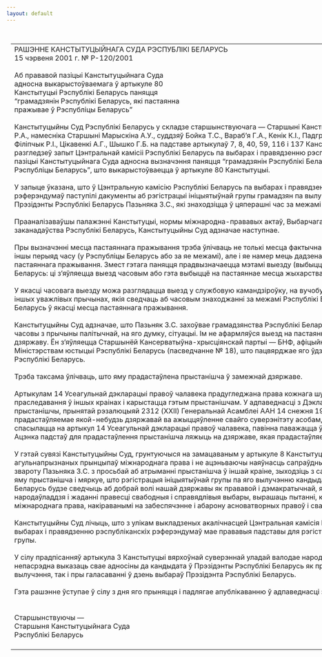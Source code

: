 ```yaml
---
layout: default
---
```


<div style="margin: 0px auto; width: 1000px;">

<div id="flag">

 

</div>

<div id="fixedWidth">

<div id="body">

<div id="columnSpanned">

<div id="content" style="margin: 10px">

<table>
<colgroup>
<col style="width: 100%" />
</colgroup>
<tbody>
<tr class="odd">
<td><div data-align="center" style="text-transform: uppercase;">
Рашэнне Канстытуцыйнага Суда Рэспублікі Беларусь
</div>
<div data-align="center">
15 чэрвеня 2001 г. № Р-120/2001
</div>
<div data-align="left" style="width: 400px; margin-top: 20px; margin-bottom: 20px;">
Аб прававой пазіцыі Канстытуцыйнага Суда адносна выкарыстоўваемага ў артыкуле 80 Канстытуцыі Рэспублікі Беларусь паняцця “грамадзянін Рэспублікі Беларусь, які пастаянна пражывае ў Рэспубліцы Беларусь”
</div>
<div data-align="justify">
Канстытуцыйны Суд Рэспублікі Беларусь у складзе старшынствуючага — Старшыні Канстытуцыйнага Суда Васілевіча Р.А., намесніка Старшыні Марыскіна А.У., суддзяў Бойка Т.С., Вараб’я Г.А., Кенік К.I., Падгрушы В.В., Саркісавай Э.А., Філіпчык Р.I., Цікавенкі А.Г., Шышко Г.Б. на падставе артыкулаў 7, 8, 40, 59, 116 і 137 Канстытуцыі Рэспублікі Беларусь разгледзеў запыт Цэнтральнай камісіі Рэспублікі Беларусь па выбарах і правядзенню рэспубліканскіх рэферэндумаў аб пазіцыі Канстытуцыйнага Суда адносна вызначэння паняцця “грамадзянін Рэспублікі Беларусь, які пастаянна пражывае ў Рэспубліцы Беларусь”, што выкарыстоўваецца ў артыкуле 80 Канстытуцыі.
</div>
<div data-align="justify">
 
</div>
<div data-align="justify">
У запыце ўказана, што ў Цэнтральную камісію Рэспублікі Беларусь па выбарах і правядзенню рэспубліканскіх рэферэндумаў паступілі дакументы аб рэгістрацыі ініцыятыўнай групы грамадзян па вылучэнню кандыдатам у Прэзідэнты Рэспублікі Беларусь Пазьняка З.С., які знаходзіцца ў цяперашні час за межамі Рэспублікі Беларусь.
</div>
<div data-align="justify">
 
</div>
<div data-align="justify">
Прааналізаваўшы палажэнні Канстытуцыі, нормы міжнародна-прававых актаў, Выбарчага кодэкса, іншых актаў заканадаўства Рэспублікі Беларусь, Канстытуцыйны Суд адзначае наступнае.
</div>
<div data-align="justify">
 
</div>
<div data-align="justify">
Пры вызначэнні месца пастаяннага пражывання трэба ўлічваць не толькі месца фактычнага знаходжання асобы ў той ці іншы перыяд часу (у Рэспубліцы Беларусь або за яе межамі), але і яе намер мець дадзенае месца ў якасці месца свайго пастаяннага пражывання. Змест гэтага паняцця прадвызначаецца мэтамі выезду (выбыцця) за межы Рэспублікі Беларусь: ці з’яўляецца выезд часовым або гэта выбыццё на пастаяннае месца жыхарства ў іншую дзяржаву.
</div>
<div data-align="justify">
 
</div>
<div data-align="justify">
У якасці часовага выезду можа разглядацца выезд у службовую камандзіроўку, на вучобу, адпачынак, для лячэння і па іншых уважлівых прычынах, якія сведчаць аб часовым знаходжанні за межамі Рэспублікі Беларусь і захаванні Рэспублікі Беларусь ў якасці месца пастаяннага пражывання.
</div>
<div data-align="justify">
 
</div>
<div data-align="justify">
Канстытуцыйны Суд адзначае, што Пазьняк З.С. захоўвае грамадзянства Рэспублікі Беларусь, свой выезд разглядае як часовы з прычыны палітычнай, на яго думку, сітуацыі. Iм не афармляўся выезд на пастаяннае месца жыхарства ў іншую дзяржаву. Ён з’яўляецца Старшынёй Кансерватыўна-хрысціянскай партыі — БНФ, афіцыйна зарэгістраванай Міністэрствам юстыцыі Рэспублікі Беларусь (пасведчанне № 18), што пацвярджае яго ўдзел у палітычным жыцці Рэспублікі Беларусь.
</div>
<div data-align="justify">
 
</div>
<div data-align="justify">
Трэба таксама ўлічваць, што яму прадастаўлена прыстанішча ў замежнай дзяржаве.
</div>
<div data-align="justify">
 
</div>
<div data-align="justify">
Артыкулам 14 Усеагульнай дэкларацыі правоў чалавека прадугледжана права кожнага шукаць прыстанішча ад праследавання ў іншых краінах і карыстацца гэтым прыстанішчам. У адпаведнасці з Дэкларацыяй аб тэрытарыяльным прыстанішчы, прынятай рэзалюцыяй 2312 (XXII) Генеральнай Асамблеі ААН 14 снежня 1967 г., прыстанішча, прадастаўляемае якой-небудзь дзяржавай ва ажыццяўленне свайго суверэнітэту асобам, якія маюць падставу спасылацца на артыкул 14 Усеагульнай дэкларацыі правоў чалавека, павінна паважацца ўсімі іншымі дзяржавамі. Ацэнка падстаў для прадастаўлення прыстанішча ляжыць на дзяржаве, якая прадастаўляе гэта прыстанішча (артыкул 1).
</div>
<div data-align="justify">
 
</div>
<div data-align="justify">
У гэтай сувязі Канстытуцыйны Суд, грунтуючыся на замацаваным у артыкуле 8 Канстытуцыі прыярытэце агульнапрызнаных прынцыпаў міжнароднага права і не ацэньваючы наяўнасць сапраўдных ці ўяўных падстаў для звароту Пазьняка З.С. з просьбай аб атрыманні прыстанішча ў іншай краіне, зыходзіць з самога факта прадастаўлення яму прыстанішча і мяркуе, што рэгістрацыя ініцыятыўнай групы па яго вылучэнню кандыдатам у Прэзідэнты Рэспублікі Беларусь будзе сведчыць аб добрай волі нашай дзяржавы як прававой і дэмакратычнай, яе імкненні ўмацоўваць асновы народаўладдзя і жаданні правесці свабодныя і справядлівыя выбары, вырашаць пытанні, кіруючыся нормамі міжнароднага права, накіраванымі на забеспячэнне і абарону асноватворных правоў і свабод чалавека і грамадзяніна.
</div>
<div data-align="justify">
 
</div>
<div data-align="justify">
Канстытуцыйны Суд лічыць, што з улікам выкладзеных акалічнасцей Цэнтральная камісія Рэспублікі Беларусь па выбарах і правядзенню рэспубліканскіх рэферэндумаў мае прававыя падставы для рэгістрацыі ўказанай ініцыятыўнай групы.
</div>
<div data-align="justify">
 
</div>
<div data-align="justify">
У сілу прадпісанняў артыкула 3 Канстытуцыі вярхоўнай суверэннай уладай валодае народ, які можа свабодна і непасрэдна выказаць свае адносіны да кандыдата ў Прэзідэнты Рэспублікі Беларусь як пры зборы подпісаў для яго вылучэння, так і пры галасаванні ў дзень выбараў Прэзідэнта Рэспублікі Беларусь.
</div>
<div data-align="justify">
 
</div>
<div data-align="justify">
Гэта рашэнне ўступае ў сілу з дня яго прыняцця і падлягае апублікаванню ў адпаведнасці з дзеючым заканадаўствам.
</div>
<div data-align="justify">
 
</div>
<div>
 
</div>
<div>
Старшынствуючы —
</div>
<div>
Старшыня Канстытуцыйнага Суда
</div>
<div>
Рэспублікі Беларусь <span>                                                                                                                                           Р.А. Васілевіч</span>
</div>
<div>
<strong> </strong>
</div></td>
</tr>
</tbody>
</table>

</div>

<div class="terminator">

 

</div>

</div>

</div>

</div>

</div>
